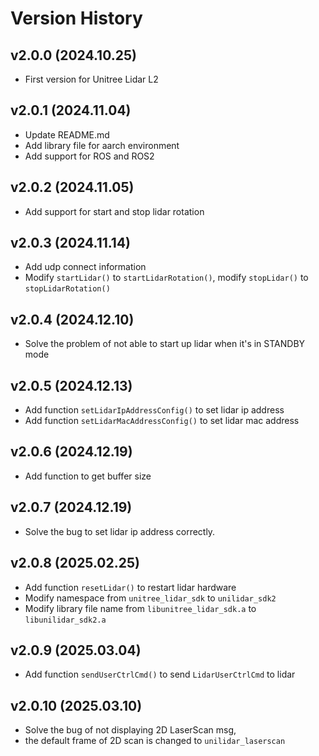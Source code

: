 # Version History

## v2.0.0 (2024.10.25)
- First version for Unitree Lidar L2

## v2.0.1 (2024.11.04)
- Update README.md
- Add library file for aarch environment
- Add support for ROS and ROS2

## v2.0.2 (2024.11.05)
- Add support for start and stop lidar rotation

## v2.0.3 (2024.11.14)
- Add udp connect information
- Modify `startLidar()` to `startLidarRotation()`, modify `stopLidar()` to `stopLidarRotation()`

## v2.0.4 (2024.12.10)
- Solve the problem of not able to start up lidar when it's in STANDBY mode

## v2.0.5 (2024.12.13)
- Add function `setLidarIpAddressConfig()` to set lidar ip address
- Add function `setLidarMacAddressConfig()` to set lidar mac address

## v2.0.6 (2024.12.19)
- Add function to get buffer size

## v2.0.7 (2024.12.19)
- Solve the bug to set lidar ip address correctly.

## v2.0.8 (2025.02.25)
- Add function `resetLidar()` to restart lidar hardware
- Modify namespace from `unitree_lidar_sdk` to `unilidar_sdk2`
- Modify library file name from `libunitree_lidar_sdk.a` to `libunilidar_sdk2.a`

## v2.0.9 (2025.03.04)
- Add function `sendUserCtrlCmd()` to send `LidarUserCtrlCmd` to lidar

## v2.0.10 (2025.03.10)
- Solve the bug of not displaying 2D LaserScan msg, 
- the default frame of 2D scan is changed to `unilidar_laserscan`